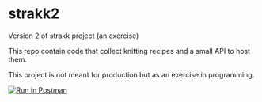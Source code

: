 # strakk2
Version 2 of strakk project (an exercise)

This repo contain code that collect knitting recipes and a small API to host them.

This project is not meant for production but as an exercise in programming. 

[![Run in Postman](https://run.pstmn.io/button.svg)](https://app.getpostman.com/run-collection/164fdb9e528c5b67eca8)
